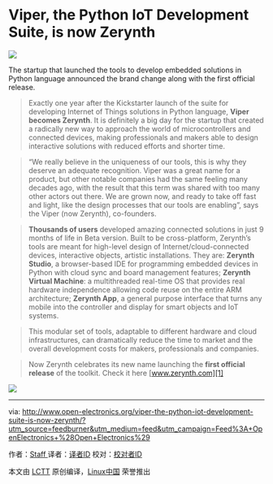 Viper, the Python IoT Development Suite, is now Zerynth
============================================================


![](http://www.open-electronics.org/wp-content/uploads/2016/02/Logo_Zerynth-636x144.png)


The startup that launched the tools to develop embedded solutions in Python language announced the brand change along with the first official release.

>Exactly one year after the Kickstarter launch of the suite for developing Internet of Things solutions in Python language, **Viper becomes Zerynth**. It is definitely a big day for the startup that created a radically new way to approach the world of microcontrollers and connected devices, making professionals and makers able to design interactive solutions with reduced efforts and shorter time.

>“We really believe in the uniqueness of our tools, this is why they deserve an adequate recognition. Viper was a great name for a product, but other notable companies had the same feeling many decades ago, with the result that this term was shared with too many other actors out there. We are grown now, and ready to take off fast and light, like the design processes that our tools are enabling”, says the Viper (now Zerynth), co-founders.

>**Thousands of users** developed amazing connected solutions in just 9 months of life in Beta version. Built to be cross-platform, Zerynth’s tools are meant for high-level design of Internet/cloud-connected devices, interactive objects, artistic installations. They are: **Zerynth Studio**, a browser-based IDE for programming embedded devices in Python with cloud sync and board management features; **Zerynth Virtual Machine**: a multithreaded real-time OS that provides real hardware independence allowing code reuse on the entire ARM architecture; **Zerynth App**, a general purpose interface that turns any mobile into the controller and display for smart objects and IoT systems.

>This modular set of tools, adaptable to different hardware and cloud infrastructures, can dramatically reduce the time to market and the overall development costs for makers, professionals and companies.

>Now Zerynth celebrates its new name launching the **first official release** of the toolkit. Check it here [www.zerynth.com][1]

![](http://www.open-electronics.org/wp-content/uploads/2016/02/Zerynth-Press-Release_Studio-Img-768x432.png)

--------------------------------------------------------------------------------

via: http://www.open-electronics.org/viper-the-python-iot-development-suite-is-now-zerynth/?utm_source=feedburner&utm_medium=feed&utm_campaign=Feed%3A+OpenElectronics+%28Open+Electronics%29

作者：[Staff ][a]
译者：[译者ID](https://github.com/译者ID)
校对：[校对者ID](https://github.com/校对者ID)

本文由 [LCTT](https://github.com/LCTT/TranslateProject) 原创编译，[Linux中国](https://linux.cn/) 荣誉推出

[a]:http://www.open-electronics.org/author/staff/
[1]: http://www.zerynth.com/

